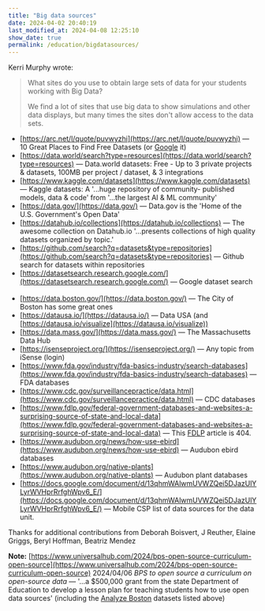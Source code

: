 ```yaml
---
title: "Big data sources"
date: 2024-04-02 20:40:19
last_modified_at: 2024-04-08 12:25:10
show_date: true
permalink: /education/bigdatasources/
---
```

Kerri Murphy wrote:
> What sites do you use to obtain large sets of data for your students working with Big Data?
>
> We find a lot of sites that use big data to show simulations and other data displays, but many times the sites don't allow access to the data sets.

- [https://arc.net/l/quote/puvwyzhi](https://arc.net/l/quote/puvwyzhi) — 10 Great Places to Find Free Datasets (or [Google](https://google.com/search?q=best+source+of+datasets?) it)
- [https://data.world/search?type=resources](https://data.world/search?type=resources) — Data.world datasets: Free - Up to 3 private projects & datasets, 100MB per project / dataset, & 3 integrations
- [https://www.kaggle.com/datasets](https://www.kaggle.com/datasets) — Kaggle datasets: A '...huge repository of community- published models, data & code' from '...the largest AI & ML community'
- [https://data.gov/](https://data.gov/) — Data.gov is the 'Home of the U.S. Government's Open Data'
- [https://datahub.io/collections](https://datahub.io/collections) — The awesome collection on Datahub.io '&hellip;presents collections of high quality datasets organized by topic.'
- [https://github.com/search?q=datasets&type=repositories](https://github.com/search?q=datasets&type=repositories) — Github search for datasets within repositories
- [https://datasetsearch.research.google.com/](https://datasetsearch.research.google.com/) — Google dataset search
<br><br>
- [https://data.boston.gov/](https://data.boston.gov/) — The City of Boston has some great ones
- [https://datausa.io/](https://datausa.io/) — Data USA (and [https://datausa.io/visualize](https://datausa.io/visualize))
- [https://data.mass.gov/](https://data.mass.gov/) — The Massachusetts Data Hub
- [https://isenseproject.org/](https://isenseproject.org/) — Any topic from iSense (login)
- [https://www.fda.gov/industry/fda-basics-industry/search-databases](https://www.fda.gov/industry/fda-basics-industry/search-databases) — FDA databases
- [https://www.cdc.gov/surveillancepractice/data.html](https://www.cdc.gov/surveillancepractice/data.html) — CDC databases
- [https://www.fdlp.gov/federal-government-databases-and-websites-a-surprising-source-of-state-and-local-data](https://www.fdlp.gov/federal-government-databases-and-websites-a-surprising-source-of-state-and-local-data) — This [FDLP](https://fdlp.gov/search?k=datasets) article is 404.
- [https://www.audubon.org/news/how-use-ebird](https://www.audubon.org/news/how-use-ebird) — Audubon ebird databases
- [https://www.audubon.org/native-plants](https://www.audubon.org/native-plants) — Audubon plant databases
- [https://docs.google.com/document/d/13qhmWAlwmUVWZQei5DJazUlYLyrWVHprRrfghWpv6_E/](https://docs.google.com/document/d/13qhmWAlwmUVWZQei5DJazUlYLyrWVHprRrfghWpv6_E/) — Mobile CSP list of data sources for the data unit.
<!-- - [https://gtexportal.org/](https://gtexportal.org/) — Broad Institute GTExPortal gene expression datasets. -->

Thanks for additional contributions from Deborah Boisvert, J Reuther, Elaine Griggs, Beryl Hoffman, Beatriz Mendez

**Note:** [https://www.universalhub.com/2024/bps-open-source-curriculum-open-source](https://www.universalhub.com/2024/bps-open-source-curriculum-open-source) 2024/04/06 *BPS to open source a curriculum on open-source data* — '&hellip;a $500,000 grant from the state Department of Education to develop a lesson plan for teaching students how to use open data sources' (including the [Analyze Boston](https://data.boston.gov/) datasets listed above)
